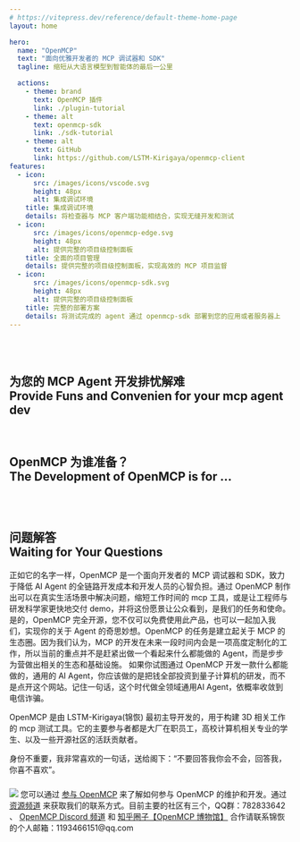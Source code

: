 ```yaml
---
# https://vitepress.dev/reference/default-theme-home-page
layout: home

hero:
  name: "OpenMCP"
  text: "面向优雅开发者的 MCP 调试器和 SDK"
  tagline: 缩短从大语言模型到智能体的最后一公里

  actions:
    - theme: brand
      text: OpenMCP 插件
      link: ./plugin-tutorial
    - theme: alt
      text: openmcp-sdk
      link: ./sdk-tutorial
    - theme: alt
      text: GitHub
      link: https://github.com/LSTM-Kirigaya/openmcp-client
features:
  - icon:
      src: /images/icons/vscode.svg
      height: 48px
      alt: 集成调试环境
    title: 集成调试环境
    details: 将检查器与 MCP 客户端功能相结合，实现无缝开发和测试
  - icon:
      src: /images/icons/openmcp-edge.svg
      height: 48px
      alt: 提供完整的项目级控制面板
    title: 全面的项目管理
    details: 提供完整的项目级控制面板，实现高效的 MCP 项目监督
  - icon:
      src: /images/icons/openmcp-sdk.svg
      height: 48px
      alt: 提供完整的项目级控制面板
    title: 完整的部署方案
    details: 将测试完成的 agent 通过 openmcp-sdk 部署到您的应用或者服务器上
---
```


<br><br>



<h2 id="home-0">
为您的 MCP Agent 开发排忧解难
<br>
<span>Provide Funs and Convenien for your mcp agent dev</span>
</h2>


<BiliPlayer
  url="//player.bilibili.com/player.html?isOutside=true&aid=114445745397200&bvid=BV1zYGozgEHcautoplay=false"
  cover="https://picx.zhimg.com/80/v2-8c1f5d99066ed272554146ed8caf7cc3_1440w.png"
/>

<br>


<h2 id="home-1">
OpenMCP 为谁准备？
<br>
<span>The Development of OpenMCP is for ...</span>
</h2>

<br>

<KTab class="home-tab">
<TwoSideLayout
  label="专业软件工程师"
  :texts="[
    '测试左移，让你的开发与测试一体化，无需打开第三方软件。提供极其丰富的功能和特性。',
    '在左侧面板自由而优雅地管理、调试和测试你的智能体。',
    '大模型调用工具的每一个细节一览无余，不满意的调用结果直接一键复现。',
    '每一次对话都会显示各项性能指标，方便进行成本管理。',
    '系统提示词管理面板，让您轻松用 mcp 服务器和系统提示词构建您的智能体应用。',
  ]"
  image="./images/openmcp.chatbot.png"
/>
<TwoSideLayout
  label="开源社区爱好者"
  :texts="[
    '测试左移，让你的开发与测试一体化，无需打开第三方软件。提供极其丰富的功能和特性。',
    'OpenMCP 完全开源，您不仅可以免费试用此产品，也可以一起加入我们，实现你的关于 Agent 的奇思妙想。',
    '完全公开技术细节，您不必担心，您的创意和token会遭到剽窃。',
    '可持久化的系统提示词管理面板，让您可以将实际的 mcp 服务器的系统提示词进行测试，以便于在社区内进行分享。',
    '每一次测试的细节都会 100% 跟随 git 进行版本控制，方便你分享你的每一次试验结果，也方便你零成本复现别人的 mcp 项目。'
  ]"
  image="./images/opensource.png"
/>
<TwoSideLayout
  label="AI研发科学家"
  :texts="[
    '测试左移，让你的开发与测试一体化，无需打开第三方软件。提供极其丰富的功能和特性。',
    '只需几行代码，就能快速将您的科研成果做成 mcp 服务器，从而接入任意大模型，以实现用户友好型的交互界面。',
    '所有实验数据与配置参数均自动纳入Git版本管理系统，确保研究成果可追溯、可复现，便于学术交流与论文复现。',
    '基于 OpenMCP 快速完成您的 demo，缩短创新到落地的距离。',
  ]"
  image="./images/openmcp.chatbot.png"
/>
</KTab>

<br>

<h2 id="home-2">
问题解答 
<br>
<span>Waiting for Your Questions</span>
</h2>

<el-collapse>
  <el-collapse-item title="OpenMCP 适合做什么？" name="1">
    正如它的名字一样，OpenMCP 是一个面向开发者的 MCP 调试器和 SDK，致力于降低 AI Agent 的全链路开发成本和开发人员的心智负担。通过 OpenMCP 制作出可以在真实生活场景中解决问题，缩短工作时间的 mcp 工具，或是让工程师与研发科学家更快地交付 demo，并将这份愿景让公众看到，是我们的任务和使命。
  </el-collapse-item>
  <el-collapse-item title="OpenMCP 是免费的吗？" name="2">
    是的，OpenMCP 完全开源，您不仅可以免费使用此产品，也可以一起加入我们，实现你的关于 Agent 的奇思妙想。OpenMCP 的任务是建立起关于 MCP 的生态圈。因为我们认为，MCP 的开发在未来一段时间内会是一项高度定制化的工作，所以当前的重点并不是赶紧出做一个看起来什么都能做的 Agent，而是步步为营做出相关的生态和基础设施。
  </el-collapse-item>
  <el-collapse-item title="OpenMCP 不适合做什么？" name="3">
    如果你试图通过 OpenMCP 开发一款什么都能做的，通用的 AI Agent，你应该做的是把钱全部投资到量子计算机的研发，而不是点开这个网站。记住一句话，这个时代做全领域通用AI Agent，依概率收敛到电信诈骗。
  </el-collapse-item>
  <el-collapse-item title="OpenMCP 都是什么人在开发？" name="4">
    <p>OpenMCP 是由 LSTM-Kirigaya(锦恢) 最初主导开发的，用于构建 3D 相关工作的 mcp 测试工具。它的主要参与者都是大厂在职员工，高校计算机相关专业的学生、以及一些开源社区的活跃贡献者。</p>
    <p>身份不重要，我非常喜欢的一句话，送给阁下：“不要回答我你会不会，回答我，你喜不喜欢”。</p>
    <img src="https://pica.zhimg.com/80/v2-3666e84b2f92bf444a5eb64fb9d08e71_1440w.png" style="max-width: 500px;margin-top:10px;"/>
  </el-collapse-item>
  <el-collapse-item title="如何加入我们或者参与讨论？" name="5">
    您可以通过 <a href="https://kirigaya.cn/openmcp/preview/join.html" target="_blank">参与 OpenMCP</a> 来了解如何参与 OpenMCP 的维护和开发。通过 <a href="https://kirigaya.cn/openmcp/preview/channel.html" target="_blank">资源频道</a> 来获取我们的联系方式。目前主要的社区有三个，QQ群：782833642 、 <a href="https://discord.com/invite/SKTZRf6NzU" target="_blank">OpenMCP Discord 频道</a>  和 <a href="https://www.zhihu.com/ring/host/1911121615279849840" target="_blank">知乎圈子【OpenMCP 博物馆】</a>
  </el-collapse-item>
    <el-collapse-item title="想要合作如何联系我们？" name="6">
      合作请联系锦恢的个人邮箱：1193466151@qq.com
  </el-collapse-item>
</el-collapse>
